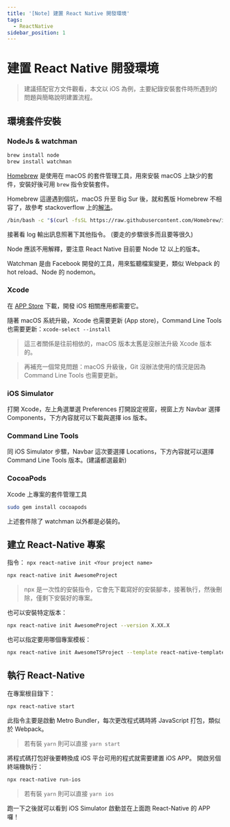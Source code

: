 ```yaml
---
title: '[Note] 建置 React Native 開發環境'
tags:
  - ReactNative
sidebar_position: 1
---
```


# 建置 React Native 開發環境

> 建議搭配官方文件觀看，本文以 iOS 為例，主要紀錄安裝套件時所遇到的問題與簡略說明建置流程。

## 環境套件安裝

### NodeJs & watchman

```bash
brew install node
brew install watchman
```

[Homebrew](https://brew.sh/index_zh-tw) 是使用在 macOS 的套件管理工具，用來安裝 macOS 上缺少的套件，安裝好後可用 `brew` 指令安裝套件。

Homebrew 這邊遇到個坑，macOS 升至 Big Sur 後，就和舊版 Homebrew 不相容了，故參考 stackoverflow 上的[解法](https://stackoverflow.com/questions/64821648/homebrew-fails-on-macos-big-sur)。
```bash
/bin/bash -c "$(curl -fsSL https://raw.githubusercontent.com/Homebrew/install/master/install.sh)"
```
接著看 log 輸出訊息照著下其他指令。 (要走的步驟很多而且要等很久)

Node 應該不用解釋，要注意 React Native 目前要 Node 12 以上的版本。

Watchman 是由 Facebook 開發的工具，用來監聽檔案變更，類似 Webpack 的 hot reload、Node 的 nodemon。

### Xcode

在 [APP Store](https://apps.apple.com/us/app/xcode/id497799835?mt=12) 下載，開發 iOS 相關應用都需要它。

隨著 macOS 系統升級，Xcode 也需要更新 (App store)，Command Line Tools 也需要更新：`xcode-select --install`

> 這三者關係是往前相依的，macOS 版本太舊是沒辦法升級 Xcode 版本的。

> 再補充一個常見問題：macOS 升級後，Git 沒辦法使用的情況是因為 Command Line Tools 也需要更新。

### iOS Simulator

打開 Xcode，左上角選單選 Preferences 打開設定視窗，視窗上方 Navbar 選擇 Components，下方內容就可以下載與選擇 ios 版本。

### Command Line Tools
同 iOS Simulator 步驟，Navbar 這次要選擇 Locations，下方內容就可以選擇 Command Line Tools 版本。(建議都選最新)
### CocoaPods

Xcode 上專案的套件管理工具

```bash
sudo gem install cocoapods
```

上述套件除了 watchman 以外都是必裝的。

## 建立 React-Native 專案
指令： `npx react-native init <Your project name>`
```bash
npx react-native init AwesomeProject
```

> npx 是一次性的安裝指令，它會先下載寫好的安裝腳本，接著執行，然後刪除，僅剩下安裝好的專案。

也可以安裝特定版本：
```bash
npx react-native init AwesomeProject --version X.XX.X
```

也可以指定要用哪個專案模板：
```bash
npx react-native init AwesomeTSProject --template react-native-template-typescript
```

## 執行 React-Native

在專案根目錄下：

```bash
npx react-native start
```

此指令主要是啟動 Metro Bundler，每次更改程式碼時將 JavaScript 打包，類似於 Webpack。

> 若有裝 `yarn` 則可以直接 `yarn start`

將程式碼打包好後要轉換成 iOS 平台可用的程式就需要建置 iOS APP。
開啟另個終端機執行：
```bash
npx react-native run-ios
```

> 若有裝 `yarn` 則可以直接 `yarn ios`

跑一下之後就可以看到 iOS Simulator 啟動並在上面跑 React-Native 的 APP 囉！